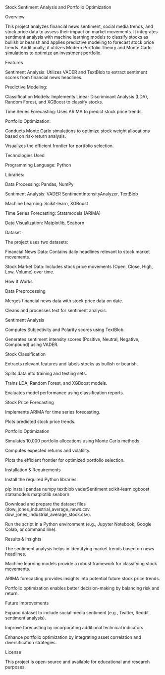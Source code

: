 Stock Sentiment Analysis and Portfolio Optimization

Overview

This project analyzes financial news sentiment, social media trends, and stock price data to assess their impact on market movements. It integrates sentiment analysis with machine learning models to classify stocks as bullish or bearish and applies predictive modeling to forecast stock price trends. Additionally, it utilizes Modern Portfolio Theory and Monte Carlo simulations to optimize an investment portfolio.

Features

Sentiment Analysis: Utilizes VADER and TextBlob to extract sentiment scores from financial news headlines.

Predictive Modeling:

Classification Models: Implements Linear Discriminant Analysis (LDA), Random Forest, and XGBoost to classify stocks.

Time Series Forecasting: Uses ARIMA to predict stock price trends.

Portfolio Optimization:

Conducts Monte Carlo simulations to optimize stock weight allocations based on risk-return analysis.

Visualizes the efficient frontier for portfolio selection.

Technologies Used

Programming Language: Python

Libraries:

Data Processing: Pandas, NumPy

Sentiment Analysis: VADER SentimentIntensityAnalyzer, TextBlob

Machine Learning: Scikit-learn, XGBoost

Time Series Forecasting: Statsmodels (ARIMA)

Data Visualization: Matplotlib, Seaborn

Dataset

The project uses two datasets:

Financial News Data: Contains daily headlines relevant to stock market movements.

Stock Market Data: Includes stock price movements (Open, Close, High, Low, Volume) over time.

How It Works

Data Preprocessing

Merges financial news data with stock price data on date.

Cleans and processes text for sentiment analysis.

Sentiment Analysis

Computes Subjectivity and Polarity scores using TextBlob.

Generates sentiment intensity scores (Positive, Neutral, Negative, Compound) using VADER.

Stock Classification

Extracts relevant features and labels stocks as bullish or bearish.

Splits data into training and testing sets.

Trains LDA, Random Forest, and XGBoost models.

Evaluates model performance using classification reports.

Stock Price Forecasting

Implements ARIMA for time series forecasting.

Plots predicted stock price trends.

Portfolio Optimization

Simulates 10,000 portfolio allocations using Monte Carlo methods.

Computes expected returns and volatility.

Plots the efficient frontier for optimized portfolio selection.

Installation & Requirements

Install the required Python libraries:

pip install pandas numpy textblob vaderSentiment scikit-learn xgboost statsmodels matplotlib seaborn

Download and prepare the dataset files (dow_jones_industrial_average_news.csv, dow_jones_industrial_average_stock.csv).

Run the script in a Python environment (e.g., Jupyter Notebook, Google Colab, or command line).

Results & Insights

The sentiment analysis helps in identifying market trends based on news headlines.

Machine learning models provide a robust framework for classifying stock movements.

ARIMA forecasting provides insights into potential future stock price trends.

Portfolio optimization enables better decision-making by balancing risk and return.

Future Improvements

Expand dataset to include social media sentiment (e.g., Twitter, Reddit sentiment analysis).

Improve forecasting by incorporating additional technical indicators.

Enhance portfolio optimization by integrating asset correlation and diversification strategies.

License

This project is open-source and available for educational and research purposes.
